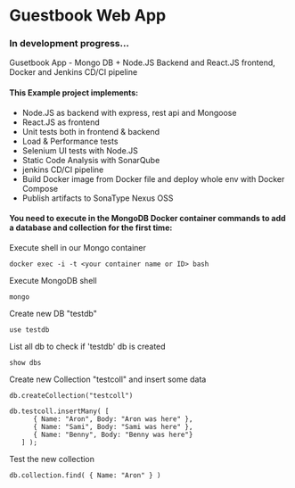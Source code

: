 # Guestbook Web App
### In development progress...

Gusetbook App - Mongo DB + Node.JS Backend and React.JS frontend, Docker and Jenkins CD/CI pipeline

#### This Example project implements:

- Node.JS as backend with express, rest api and Mongoose
- React.JS as frontend
- Unit tests both in frontend & backend
- Load & Performance tests
- Selenium UI tests with Node.JS
- Static Code Analysis with SonarQube
- jenkins CD/CI pipeline
- Build Docker image from Docker file and deploy whole env with Docker Compose
- Publish artifacts to SonaType Nexus OSS

#### You need to execute in the MongoDB Docker container commands to add a database and collection for the first time:

Execute shell in our Mongo container
```
docker exec -i -t <your container name or ID> bash
```

Execute MongoDB shell
```
mongo
```

Create new DB "testdb"
```
use testdb
```

List all db to check if 'testdb' db is created
```
show dbs
```

Create new Collection "testcoll" and insert some data
```
db.createCollection("testcoll")

db.testcoll.insertMany( [
      { Name: "Aron", Body: "Aron was here" },
      { Name: "Sami", Body: "Sami was here" },
      { Name: "Benny", Body: "Benny was here"}
   ] );
```

Test the new collection
```
db.collection.find( { Name: "Aron" } )
```
